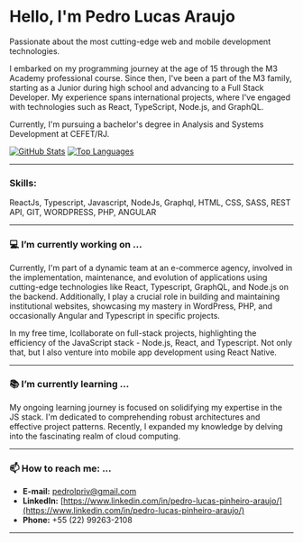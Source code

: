 # Hello, I'm Pedro Lucas Araujo

Passionate about the most cutting-edge web and mobile development technologies.

I embarked on my programming journey at the age of 15 through the M3 Academy professional course. Since then, I've been a part of the M3 family, starting as a Junior during high school and advancing to a Full Stack Developer. My experience spans international projects, where I've engaged with technologies such as React, TypeScript, Node.js, and GraphQL.

Currently, I'm pursuing a bachelor's degree in Analysis and Systems Development at CEFET/RJ.

[![GitHub Stats](https://github-readme-stats.vercel.app/api?username=PedroLucasAraujo)](https://github.com/PedroLucasAraujo/github-readme-stats)
[![Top Languages](https://github-readme-stats.vercel.app/api/top-langs?username=PedroLucasAraujo&hide=javascript&layout=compact&langs_count=8&card_width=320)](https://github.com/PedroLucasAraujo/convoychat)

---

### Skills:

ReactJs, Typescript, Javascript, NodeJs, Graphql, HTML, CSS, SASS, REST API, GIT, WORDPRESS, PHP, ANGULAR

---

### 💻 I’m currently working on ...

Currently, I'm part of a dynamic team at an e-commerce agency, involved in the implementation, maintenance, and evolution of applications using cutting-edge technologies like React, Typescript, GraphQL, and Node.js on the backend. Additionally, I play a crucial role in building and maintaining institutional websites, showcasing my mastery in WordPress, PHP, and occasionally Angular and Typescript in specific projects.

In my free time, Icollaborate on full-stack projects, highlighting the efficiency of the JavaScript stack - Node.js, React, and Typescript. Not only that, but I also venture into mobile app development using React Native.

---

### 📚 I’m currently learning ...

My ongoing learning journey is focused on solidifying my expertise in the JS stack. I'm dedicated to comprehending robust architectures and effective project patterns. Recently, I expanded my knowledge by delving into the fascinating realm of cloud computing.

---

### 📫 How to reach me: ...

- **E-mail:** pedrolpriv@gmail.com
- **LinkedIn:** [https://www.linkedin.com/in/pedro-lucas-pinheiro-araujo/](https://www.linkedin.com/in/pedro-lucas-pinheiro-araujo/)
- **Phone:** +55 (22) 99263-2108

---
